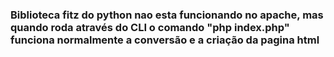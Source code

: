 ### Biblioteca fitz do python nao esta funcionando no apache, mas quando roda através do CLI o comando "php index.php" funciona normalmente a conversão e a criação da pagina html

